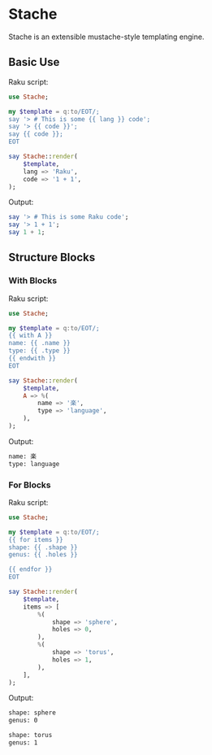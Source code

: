 # Stache

Stache is an extensible mustache-style templating engine.

## Basic Use

Raku script:

```raku
use Stache;

my $template = q:to/EOT/;
say '> # This is some {{ lang }} code';
say '> {{ code }}';
say {{ code }};
EOT

say Stache::render(
    $template,
    lang => 'Raku',
    code => '1 + 1',
);
```

Output:

```raku
say '> # This is some Raku code';
say '> 1 + 1';
say 1 + 1;
```

## Structure Blocks

### With Blocks

Raku script:

```raku
use Stache;

my $template = q:to/EOT/;
{{ with A }}
name: {{ .name }}
type: {{ .type }}
{{ endwith }}
EOT

say Stache::render(
    $template,
    A => %(
        name => '楽',
        type => 'language',
    ),
);
```

Output:

```raku
name: 楽
type: language
```

### For Blocks

Raku script:

```raku
use Stache;

my $template = q:to/EOT/;
{{ for items }}
shape: {{ .shape }}
genus: {{ .holes }}

{{ endfor }}
EOT

say Stache::render(
    $template,
    items => [
        %(
            shape => 'sphere',
            holes => 0,
        ),
        %(
            shape => 'torus',
            holes => 1,
        ),
    ],
);
```

Output:

```txt
shape: sphere
genus: 0

shape: torus
genus: 1
```

